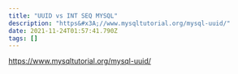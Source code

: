 ```yaml
---
title: "UUID vs INT SEQ MYSQL"
description: "https&#x3A;//www.mysqltutorial.org/mysql-uuid/"
date: 2021-11-24T01:57:41.790Z
tags: []
---
```

https://www.mysqltutorial.org/mysql-uuid/
